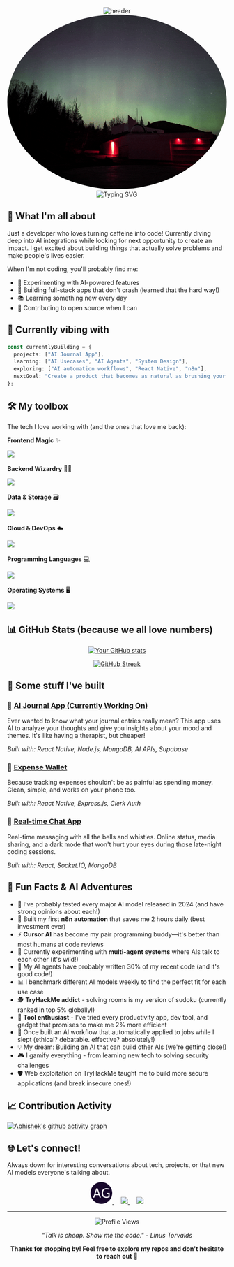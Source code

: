 <div align="center">
  <img src="https://capsule-render.vercel.app/api?type=waving&height=200&section=header&text=Hey%20I'm%20Abhishek&color=gradient&customColorList=30&fontColor=F0F6FC&fontSize=50&fontAlign=50&fontAlignY=40&animation=scaleIn&stroke=191970&strokeWidth=2" alt="header" />
</div>


<div align="center">
  <img src="https://github.com/gup-abhi/gup-abhi/blob/master/Northern_Lights.gif" alt="Northern Lights" width="600" height="400" style="border-radius: 50%; margin-right: 30px;">
  <img src="https://readme-typing-svg.herokuapp.com?font=Fira+Code&pause=1000&color=2196F3&center=true&vCenter=true&width=600&lines=Building+cool+stuff+with+code;MERN+stack+wizard;AI+integration+enthusiast;Coffee+%2B+Code+%3D+Magic" alt="Typing SVG" />
</div>

## 🎯 What I'm all about

Just a developer who loves turning caffeine into code! Currently diving deep into AI integrations while looking for next opportunity to create an impact. I get excited about building things that actually solve problems and make people's lives easier.

When I'm not coding, you'll probably find me:
- 🤖 Experimenting with AI-powered features
- 🚀 Building full-stack apps that don't crash (learned that the hard way!)
- 📚 Learning something new every day
- 🌟 Contributing to open source when I can

## 🔮 Currently vibing with

```typescript
const currentlyBuilding = {
  projects: ["AI Journal App"],
  learning: ["AI Usecases", "AI Agents", "System Design"],
  exploring: ["AI automation workflows", "React Native", "n8n"],
  nextGoal: "Create a product that becomes as natural as brushing your teeth—something people can’t imagine their day without.'"
};
```

## 🛠️ My toolbox

The tech I love working with (and the ones that love me back):

**Frontend Magic** ✨  

<img src="https://skillicons.dev/icons?i=react,angular,bootstrap,tailwind,css,html" />

**Backend Wizardry** 🧙‍♂️  

<img src="https://skillicons.dev/icons?i=nodejs,express,django" />

**Data & Storage** 🗃️  

<img src="https://skillicons.dev/icons?i=mongodb,postgres,redis,sqlite,mysql,supabase" />

**Cloud & DevOps** ☁️  

<img src="https://skillicons.dev/icons?i=aws,gcp,docker,git,github" />

**Programming Languages** 💻

<img src="https://skillicons.dev/icons?i=js,ts,python,java" />

**Operating Systems** 🖥️

<img src="https://skillicons.dev/icons?i=linux,ubuntu,windows,kali" />


## 📊 GitHub Stats (because we all love numbers)

<div align="center">
  
[![Your GitHub stats](https://github-readme-stats.vercel.app/api?username=gup-abhi&show_icons=true&theme=tokyonight&hide_border=true&count_private=true)](https://github.com/gup-abhi)

[![GitHub Streak](https://streak-stats.demolab.com/?user=gup-abhi&theme=tokyonight&hide_border=true)](https://github.com/gup-abhi)

</div>

## 🚀 Some stuff I've built

### 🧠 [AI Journal App (Currently Working On)](https://ai-journaling.onrender.com/)
Ever wanted to know what your journal entries really mean? This app uses AI to analyze your thoughts and give you insights about your mood and themes. It's like having a therapist, but cheaper! 

*Built with: React Native, Node.js, MongoDB, AI APIs, Supabase*

### 💸 [Expense Wallet](https://github.com/gup-abhi/expense-wallet-frontend)
Because tracking expenses shouldn't be as painful as spending money. Clean, simple, and works on your phone too.

*Built with: React Native, Express.js, Clerk Auth*

### 💬 [Real-time Chat App](https://chat-app-7ruk.onrender.com/)
Real-time messaging with all the bells and whistles. Online status, media sharing, and a dark mode that won't hurt your eyes during those late-night coding sessions.

*Built with: React, Socket.IO, MongoDB*

## 🎨 Fun Facts & AI Adventures

- 🤖 I've probably tested every major AI model released in 2024 (and have strong opinions about each!)
- 🧠 Built my first **n8n automation** that saves me 2 hours daily (best investment ever)
- ⚡ **Cursor AI** has become my pair programming buddy—it's better than most humans at code reviews
- 🔮 Currently experimenting with **multi-agent systems** where AIs talk to each other (it's wild!)
- 🎯 My AI agents have probably written 30% of my recent code (and it's good code!)
- 📊 I benchmark different AI models weekly to find the perfect fit for each use case
- 🕵️ **TryHackMe addict** - solving rooms is my version of sudoku (currently ranked in top 5% globally!)
- 🔧 **Tool enthusiast** - I've tried every productivity app, dev tool, and gadget that promises to make me 2% more efficient
- 🚀 Once built an AI workflow that automatically applied to jobs while I slept (ethical? debatable. effective? absolutely!)
- 💡 My dream: Building an AI that can build other AIs (we're getting close!)
- 🎮 I gamify everything - from learning new tech to solving security challenges
- 🛡️ Web exploitation on TryHackMe taught me to build more secure applications (and break insecure ones!)

## 📈 Contribution Activity

[![Abhishek's github activity graph](https://github-readme-activity-graph.vercel.app/graph?username=gup-abhi&theme=tokyo-night&hide_border=true)](https://github.com/gup-abhi)

## 🌐 Let's connect!

Always down for interesting conversations about tech, projects, or that new AI models everyone's talking about.

<div align="center">

<a title="Portfolio" href="https://www.abhishek-gupta.tech/" target="_blank">
  <img height="50" width="50" src="https://github.com/gup-abhi/framer-portfolio/blob/master/public/icons/android-chrome-512x512.png">
</a>
&nbsp;&nbsp;&nbsp;
<a title="Linkedin Profile" href="https://www.linkedin.com/in/gup-abhi/" target="_blank">
  <img src="https://skillicons.dev/icons?i=linkedin">
</a>
&nbsp;&nbsp;&nbsp;
<a title="Contact Me" href="mailto:gupabhi20@gmail.com" target="_blank">
  <img src="https://skillicons.dev/icons?i=gmail">
</a>

</div>

---

<div align="center">
  
![Profile Views](https://komarev.com/ghpvc/?username=gup-abhi&color=blueviolet&style=for-the-badge)

*"Talk is cheap. Show me the code." - Linus Torvalds*

**Thanks for stopping by! Feel free to explore my repos and don't hesitate to reach out** 🚀

</div>
